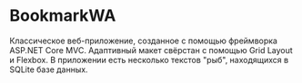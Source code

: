 # BookmarkWA
Классическое веб-приложение, созданное с помощью фреймворка ASP.NET Core MVC. Адаптивный макет свёрстан с помощью Grid Layout и Flexbox. В приложении есть несколько текстов "рыб", находящихся в SQLite базе данных.
